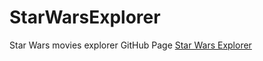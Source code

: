 # StarWarsExplorer
Star Wars movies explorer GitHub Page
<a href="https://anjanthapaliya.github.io/StarWarsExplorer/">Star Wars Explorer</a>
